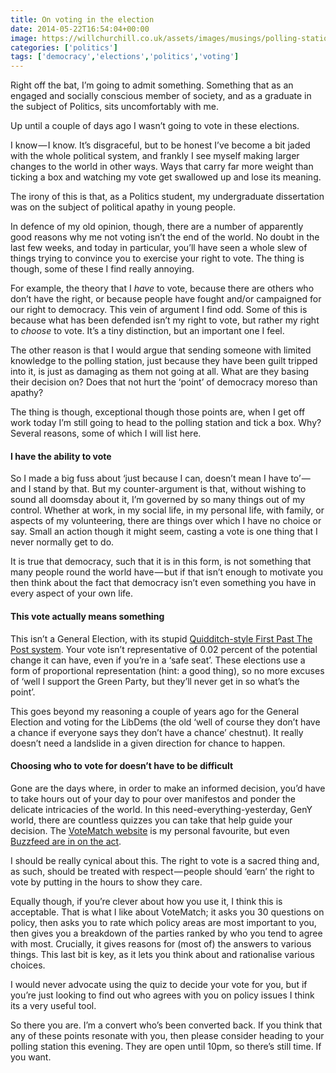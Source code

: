 ```yaml
---
title: On voting in the election
date: 2014-05-22T16:54:04+00:00
image: https://willchurchill.co.uk/assets/images/musings/polling-station.jpg
categories: ['politics']
tags: ['democracy','elections','politics','voting']
---
```

Right off the bat, I’m going to admit something. Something that as an engaged and socially conscious member of society, and as a graduate in the subject of Politics, sits uncomfortably with me.

Up until a couple of days ago I wasn’t going to vote in these elections.

I know — I know. It’s disgraceful, but to be honest I’ve become a bit jaded with the whole political system, and frankly I see myself making larger changes to the world in other ways. Ways that carry far more weight than ticking a box and watching my vote get swallowed up and lose its meaning.

The irony of this is that, as a Politics student, my undergraduate dissertation was on the subject of political apathy in young people.

In defence of my old opinion, though, there are a number of apparently good reasons why me not voting isn’t the end of the world. No doubt in the last few weeks, and today in particular, you’ll have seen a whole slew of things trying to convince you to exercise your right to vote. The thing is though, some of these I find really annoying.

For example, the theory that I _have_ to vote, because there are others who don’t have the right, or because people have fought and/or campaigned for our right to democracy. This vein of argument I find odd. Some of this is because what has been defended isn’t my right to vote, but rather my right to _choose_ to vote. It’s a tiny distinction, but an important one I feel.

The other reason is that I would argue that sending someone with limited knowledge to the polling station, just because they have been guilt tripped into it, is just as damaging as them not going at all. What are they basing their decision on? Does that not hurt the ‘point’ of democracy moreso than apathy?

The thing is though, exceptional though those points are, when I get off work today I’m still going to head to the polling station and tick a box. Why? Several reasons, some of which I will list here.

#### I have the ability to&nbsp;vote

So I made a big fuss about ‘just because I can, doesn’t mean I have to’ — and I stand by that. But my counter-argument is that, without wishing to sound all doomsday about it, I’m governed by so many things out of my control. Whether at work, in my social life, in my personal life, with family, or aspects of my volunteering, there are things over which I have no choice or say. Small an action though it might seem, casting a vote is one thing that I never normally get to do.

It is true that democracy, such that it is in this form, is not something that many people round the world have — but if that isn’t enough to motivate you then think about the fact that democracy isn’t even something you have in every aspect of your own life.

#### This vote actually means something

This isn’t a General Election, with its stupid [Quidditch-style First Past The Post system](https://willchurchill.co.uk/musings/on-the-election-and-hung-parliaments). Your vote isn’t representative of 0.02 percent of the potential change it can have, even if you’re in a ‘safe seat’. These elections use a form of proportional representation (hint: a good thing), so no more excuses of ‘well I support the Green Party, but they’ll never get in so what’s the point’.

This goes beyond my reasoning a couple of years ago for the General Election and voting for the LibDems (the old ‘well of course they don’t have a chance if everyone says they don’t have a chance’ chestnut). It really doesn’t need a landslide in a given direction for chance to happen.

#### Choosing who to vote for doesn’t have to be difficult

Gone are the days where, in order to make an informed decision, you’d have to take hours out of your day to pour over manifestos and ponder the delicate intricacies of the world. In this need-everything-yesterday, GenY world, there are countless quizzes you can take that help guide your decision. The [VoteMatch website](http://www.votematch.org.uk/) is my personal favourite, but even [Buzzfeed are in on the act](http://www.buzzfeed.com/jimwaterson/which-party-should-you-actually-vote-for?bffbuk).

I should be really cynical about this. The right to vote is a sacred thing and, as such, should be treated with respect — people should ‘earn’ the right to vote by putting in the hours to show they care.

Equally though, if you’re clever about how you use it, I think this is acceptable. That is what I like about VoteMatch; it asks you 30 questions on policy, then asks you to rate which policy areas are most important to you, then gives you a breakdown of the parties ranked by who you tend to agree with most. Crucially, it gives reasons for (most of) the answers to various things. This last bit is key, as it lets you think about and rationalise various choices.

I would never advocate using the quiz to decide your vote for you, but if you’re just looking to find out who agrees with you on policy issues I think its a very useful tool.

So there you are. I’m a convert who’s been converted back. If you think that any of these points resonate with you, then please consider heading to your polling station this evening. They are open until 10pm, so there’s still time. If you want.